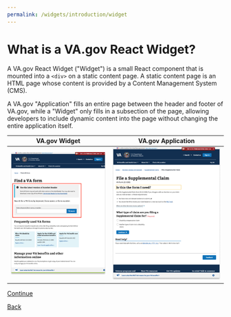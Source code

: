 ```yaml
---
permalink: /widgets/introduction/widget
---
```


# What is a VA.gov React Widget?

A VA.gov React Widget ("Widget") is a small React component that is mounted into a `<div>` on a static content page. A static content page is an HTML page whose content is provided by a Content Management System (CMS).

A VA.gov "Application" fills an entire page between the header and footer of VA.gov, while a "Widget" only fills in a subsection of the page, allowing developers to include dynamic content into the page without changing the entire application itself.

|                VA.gov Widget                |                  VA.gov Application                   |
| :-----------------------------------------: | :---------------------------------------------------: |
| ![VA.gov Widget](/assets/images/widget.png) | ![VA.gov Application](/assets/images/application.png) |

[Continue](./3-static-pages.md)

[Back](./1-start.md)
